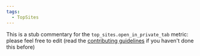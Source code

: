 ```yaml
---
tags:
  - TopSites
---
```


This is a stub commentary for the `top_sites.open_in_private_tab` metric: please feel free to edit (read the
[contributing guidelines](https://github.com/mozilla/glean-annotations/blob/main/CONTRIBUTING.md)
if you haven't done this before)
